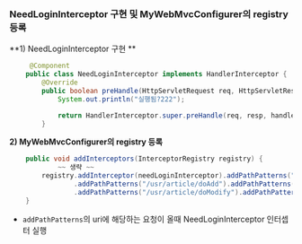 ### NeedLoginInterceptor 구현 및 MyWebMvcConfigurer의 registry 등록

**1\) NeedLoginInterceptor 구현  **

```java
  	 @Component
	public class NeedLoginInterceptor implements HandlerInterceptor {
        @Override
        public boolean preHandle(HttpServletRequest req, HttpServletResponse resp, Object handler) throws Exception {
            System.out.println("실행됨?222");

            return HandlerInterceptor.super.preHandle(req, resp, handler);
        }
```

**2\) MyWebMvcConfigurer의 registry 등록**

```java
	public void addInterceptors(InterceptorRegistry registry) {
			~~ 생략 ~~
		registry.addInterceptor(needLoginInterceptor).addPathPatterns("/usr/article/write")
				.addPathPatterns("/usr/article/doAdd").addPathPatterns("/usr/article/modify")
				.addPathPatterns("/usr/article/doModify").addPathPatterns("/usr/article/doDelete");
	}
```

- ```addPathPatterns```의 uri에 해당하는 요청이 올때 NeedLoginInterceptor 인터셉터 실행
